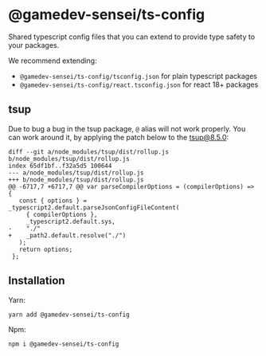 # @gamedev-sensei/ts-config

Shared typescript config files that you can extend to provide type safety to your packages.

We recommend extending:
* `@gamedev-sensei/ts-config/tsconfig.json` for plain typescript packages
* `@gamedev-sensei/ts-config/react.tsconfig.json` for react 18+ packages

## tsup

Due to bug a bug in the tsup package, `@` alias will not work properly.
You can work around it, by applying the patch below to the tsup@8.5.0:
```
diff --git a/node_modules/tsup/dist/rollup.js b/node_modules/tsup/dist/rollup.js
index 65df1bf..f32a5d5 100644
--- a/node_modules/tsup/dist/rollup.js
+++ b/node_modules/tsup/dist/rollup.js
@@ -6717,7 +6717,7 @@ var parseCompilerOptions = (compilerOptions) => {
   const { options } = _typescript2.default.parseJsonConfigFileContent(
     { compilerOptions },
     _typescript2.default.sys,
-    "./"
+    _path2.default.resolve("./")
   );
   return options;
 };

```

## Installation

Yarn:
```bash
yarn add @gamedev-sensei/ts-config
```

Npm:
```bash
npm i @gamedev-sensei/ts-config
```